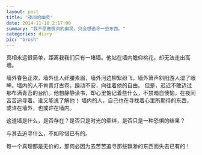 ```yaml
---
layout: post
title: "夜间的幽灵"
date: 2014-11-10 2:17:00
summary: "我不愿做夜间的幽灵，只会想追寻一些东西。"
categories: diary
pic: "brush"
---
```


真相永远很简单，距离我我们只有一堵墙。他站在墙内瞻仰桃花，却无法走出高墙。

墙外春色正浓，墙外佳人纤腰素眉，墙外河边柳絮纷飞，墙外箫声斜阳游人湿了眼眸。墙内的人不肯青灯古卷，躁动不安，向往着他的自由。
但是，迟迟不敢迈过那布满青苔的台阶。他想静静读书，却心里惦记着些什么，不禁暗自懊恼，在夜间苦苦追寻着。谁又能说了解他！
墙内的人，自己也在寻找着心里所期待的东西，或许在墙外，也或许在墙内。

这道墙是什么，是否存在？是否只是时光的牵绊，是否只是一种恐惧的结果？

与其去追寻什么，不如珍惜已有的。

每一个真理都是无价的，那何必因为去苦苦追寻那些飘渺的东西而失去已有的！


